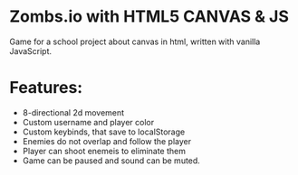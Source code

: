 # Zombs.io with HTML5 CANVAS & JS
Game for a school project about canvas in html, written with vanilla JavaScript.
# Features:
- 8-directional 2d movement
- Custom username and player color
- Custom keybinds, that save to localStorage
- Enemies do not overlap and follow the player
- Player can shoot enemeis to eliminate them
- Game can be paused and sound can be muted.

